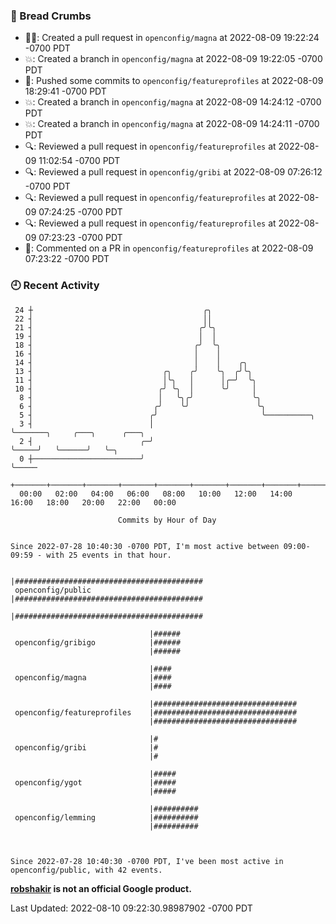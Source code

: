 ### 🍞 Bread Crumbs

 * ✍🏼: Created a pull request in `openconfig/magna` at 2022-08-09 19:22:24 -0700 PDT
 * 💥: Created a branch in `openconfig/magna` at 2022-08-09 19:22:05 -0700 PDT
 * 🚢: Pushed some commits to `openconfig/featureprofiles` at 2022-08-09 18:29:41 -0700 PDT
 * 💥: Created a branch in `openconfig/magna` at 2022-08-09 14:24:12 -0700 PDT
 * 💥: Created a branch in `openconfig/magna` at 2022-08-09 14:24:11 -0700 PDT
 * 🔍: Reviewed a pull request in  `openconfig/featureprofiles` at 2022-08-09 11:02:54 -0700 PDT
 * 🔍: Reviewed a pull request in  `openconfig/gribi` at 2022-08-09 07:26:12 -0700 PDT
 * 🔍: Reviewed a pull request in  `openconfig/featureprofiles` at 2022-08-09 07:24:25 -0700 PDT
 * 🔍: Reviewed a pull request in  `openconfig/featureprofiles` at 2022-08-09 07:23:23 -0700 PDT
 * 💬: Commented on a PR in  `openconfig/featureprofiles` at 2022-08-09 07:23:22 -0700 PDT

### 🕘 Recent Activity
```
 24 ┼                                      ╭╮
 22 ┤                                      ││
 21 ┤                                     ╭╯╰╮
 19 ┤                                     │  │
 18 ┤                                    ╭╯  ╰╮
 16 ┤                                    │    │
 14 ┤                                    │    │    ╭╮
 13 ┤                             ╭╮    ╭╯    ╰╮  ╭╯╰╮
 11 ┤                             │╰╮   │      │╭─╯  ╰╮
 10 ┤                            ╭╯ ╰╮  │      ╰╯     │
  8 ┤                            │   ╰╮╭╯             ╰╮
  6 ┤                           ╭╯    ╰╯               ╰╮
  5 ┤                          ╭╯                       ╰──────────╮
  3 ┤                          │                                   ╰───────╮     ╭───╮      ╭───╮
  2 ┤                        ╭─╯                                           ╰─────╯   ╰──────╯   ╰─╮
  0 ┼────────────────────────╯                                                                    ╰─────
    +───────+───────+───────+───────+───────+───────+───────+───────+───────+───────+───────+───────+────
  00:00   02:00   04:00   06:00   08:00   10:00   12:00   14:00   16:00   18:00   20:00   22:00   00:00   

						Commits by Hour of Day


Since 2022-07-28 10:40:30 -0700 PDT, I'm most active between 09:00-09:59 - with 25 events in that hour.

```



```
                               |##########################################
 openconfig/public             |##########################################
                               |##########################################

                               |######
 openconfig/gribigo            |######
                               |######

                               |####
 openconfig/magna              |####
                               |####

                               |################################
 openconfig/featureprofiles    |################################
                               |################################

                               |#
 openconfig/gribi              |#
                               |#

                               |#####
 openconfig/ygot               |#####
                               |#####

                               |##########
 openconfig/lemming            |##########
                               |##########



Since 2022-07-28 10:40:30 -0700 PDT, I've been most active in openconfig/public, with 42 events.

```
**[robshakir](mailto:robjs@google.com) is not an official Google product.**  


Last Updated: 2022-08-10 09:22:30.98987902 -0700 PDT

